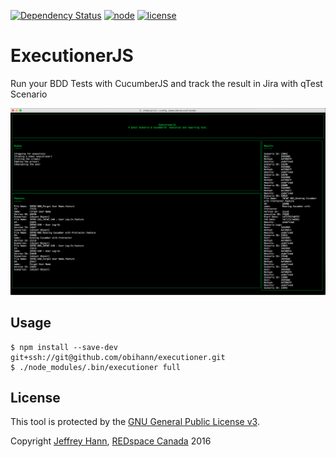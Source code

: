 [![Dependency Status](https://www.versioneye.com/user/projects/57b842461dcdc90045187acf/badge.svg?style=flat-square)](https://www.versioneye.com/user/projects/57b842461dcdc90045187acf)
[![node](https://img.shields.io/badge/node-6.2.x-yellow.svg?style=flat-square)](https://nodejs.org/)
[![license](https://img.shields.io/badge/license-GNU%20Public%20License%20v3.0-blue.svg?style=flat-square)](https://www.gnu.org/licenses/gpl-3.0.html)

# ExecutionerJS
Run your BDD Tests with CucumberJS and track the result in Jira with qTest Scenario

![](https://github.com/obihann/executioner/raw/master/screenshot.png)

## Usage
```base
$ npm install --save-dev git+ssh://git@github.com/obihann/executioner.git
$ ./node_modules/.bin/executioner full
```

## License
This tool is protected by the [GNU General Public License v3](http://www.gnu.org/licenses/gpl-3.0.html).

Copyright [Jeffrey Hann](http://jeffreyhann.ca/), [REDspace Canada](https://redspace.com/) 2016
